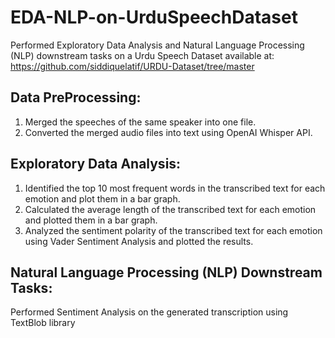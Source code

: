 # EDA-NLP-on-UrduSpeechDataset

Performed Exploratory Data Analysis and Natural Language Processing (NLP) downstream tasks on a Urdu Speech Dataset available at: https://github.com/siddiquelatif/URDU-Dataset/tree/master

## Data PreProcessing:
1. Merged the speeches of the same speaker into one file.
2. Converted the merged audio files into text using OpenAI Whisper API.

## Exploratory Data Analysis:
1. Identified the top 10 most frequent words in the transcribed text for each emotion and plot them in a bar graph.
2. Calculated the average length of the transcribed text for each emotion and plotted them in a bar graph.
3. Analyzed the sentiment polarity of the transcribed text for each emotion using Vader Sentiment Analysis and plotted the results.

## Natural Language Processing (NLP) Downstream Tasks:
Performed Sentiment Analysis on the generated transcription using TextBlob library
